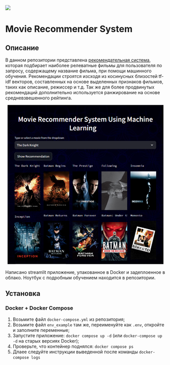 [<img src="https://img.shields.io/badge/Streamlit-%40RecSysApp-green">](https://hunchpounch-movie-recsys-recsys-appapp-3r7kil.streamlit.app)

# Movie Recommender System
## Описание
В данном репозитории представлена [рекомендательная система](https://hunchpounch-movie-recsys-recsys-appapp-3r7kil.streamlit.app), которая подбирает наиболее релеватные фильмы для пользователя по запросу, содержащему название фильма, при помощи машинного обучения. Рекомендации строятся изсходя из косинусных близостей tf-idf векторов, составленных на основе выделенных признаков фильмов, таких как описание, режиссер и т.д. Так же для более продвинутых рекомендаций дополнительно используется ранжирование на основе средневзвешенного рейтинга.


<p align="center">
  <img src="screenshots/app1.png" height="500" alt="Ray Image">
</p>
Написано streamlit приложение, упакованное в Docker и задеплоенное в облако. Ноутбук с подробным обучением находится в репозитории.

## Установка
### Docker + Docker Compose
1. Возьмите файл `docker-compose.yml` из репозитория;
2. Возьмите файл `env_example` там же, переименуйте как `.env`, откройте и заполните переменные;
3. Запустите приложение: `docker compose up -d` (или `docker-compose up -d` на старых версиях Docker);
4. Проверьте, что контейнер поднялся: `docker compose ps`
5. Длаее следуйте инструкции выведенной после команды `docker-compose logs`
